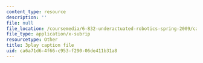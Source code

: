 ```yaml
---
content_type: resource
description: ''
file: null
file_location: /coursemedia/6-832-underactuated-robotics-spring-2009/ca6a71d64f66c953f29006de411b31a8_xwgIkdBQku4.srt
file_type: application/x-subrip
resourcetype: Other
title: 3play caption file
uid: ca6a71d6-4f66-c953-f290-06de411b31a8
---
```

